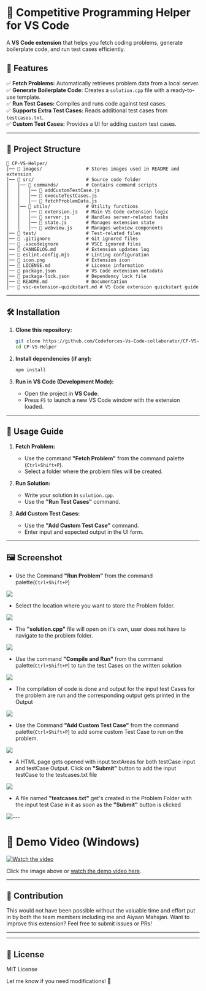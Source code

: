 # 🚀 Competitive Programming Helper for VS Code

A **VS Code extension** that helps you fetch coding problems, generate boilerplate code, and run test cases efficiently.

## 📌 Features

✅ **Fetch Problems:** Automatically retrieves problem data from a local server.  
✅ **Generate Boilerplate Code:** Creates a `solution.cpp` file with a ready-to-use template.  
✅ **Run Test Cases:** Compiles and runs code against test cases.  
✅ **Supports Extra Test Cases:** Reads additional test cases from `testcases.txt`.  
✅ **Custom Test Cases:** Provides a UI for adding custom test cases.  

---

## 📂 Project Structure

```
📁 CP-VS-Helper/
│── 📁 images/                # Stores images used in README and extension
│── 📁 src/                   # Source code folder
│   │── 📁 commands/          # Contains command scripts
│   │   │── 📄 addCustomTestCase.js
│   │   │── 📄 executeTestCases.js
│   │   │── 📄 fetchProblemData.js
│   │── 📁 utils/             # Utility functions
│   │   │── 📄 extension.js   # Main VS Code extension logic
│   │   │── 📄 server.js      # Handles server-related tasks
│   │   │── 📄 state.js       # Manages extension state
│   │   │── 📄 webview.js     # Manages webview components
│── 📁 test/                  # Test-related files
│── 📄 .gitignore             # Git ignored files
│── 📄 .vscodeignore          # VSCE ignored files
│── 📄 CHANGELOG.md           # Extension updates log
│── 📄 eslint.config.mjs      # Linting configuration
│── 📄 icon.png               # Extension icon
│── 📄 LICENSE.md             # License information
│── 📄 package.json           # VS Code extension metadata
│── 📄 package-lock.json      # Dependency lock file
│── 📄 README.md              # Documentation
│── 📄 vsc-extension-quickstart.md # VS Code extension quickstart guide

```

---

## 🛠️ Installation

1. **Clone this repository:**
   ```sh
   git clone https://github.com/Codeforces-Vs-Code-collaborator/CP-VS-Helper.git
   cd CP-VS-Helper
   ```

2. **Install dependencies (if any):**
   ```sh
   npm install
   ```

3. **Run in VS Code (Development Mode):**
   - Open the project in **VS Code**.
   - Press `F5` to launch a new VS Code window with the extension loaded.

---

## 🚀 Usage Guide

1. **Fetch Problem:**
   - Use the command **"Fetch Problem"** from the command palette (`Ctrl+Shift+P`).
   - Select a folder where the problem files will be created.

2. **Run Solution:**
   - Write your solution in `solution.cpp`.
   - Use the **"Run Test Cases"** command.

3. **Add Custom Test Cases:**
   - Use the **"Add Custom Test Case"** command.
   - Enter input and expected output in the UI form.

---

## 🖼️ Screenshot

- Use the Command **"Run Problem"** from the command palette(`Ctrl+Shift+P`)

![](images/runProblem.png)

- Select the location where you want to store the Problem folder.

![](images/selectLocation.png)

- The **"solution.cpp"** file will open on it's own, user does not have to navigate to the problem folder.

![](images/openSolution.png)

- Use the command **"Compile and Run"** from the command palette(`Ctrl+Shift+P`) to tun the test Cases on the written solution

![](images/compileAndRun.png)

- The compilation of code is done and output for the input test Cases for the problem are run and the corresponding output gets printed in the Output

![](images/compilation.png)

- Use the Command **"Add Custom Test Case"** from the command palette(`Ctrl+Shift+P`) to add some custom Test Case to run on the problem.

![](images/addCustomeTestCase.png)

- A HTML page gets opened with input textAreas for both testCase input and testCase Output. Click on **"Submit"** button to add the input testCase to the 
testcases.txt file

![](images/takeCustomInput.png)

- A file named **"testcases.txt"** get's created in the Problem Folder with the input test Case in it as soon as the **"Submit"** button is clicked

![](images/testcasesFileCreation.png)---


# 🎥 Demo Video (Windows)  

[![Watch the video](https://img.youtube.com/vi/qkgjZlhqMbk/0.jpg)](https://youtu.be/qkgjZlhqMbk)  

Click the image above or [watch the demo video here](https://youtu.be/qkgjZlhqMbk).  

---


## 📌 Contribution
This would not have been possible without the valuable time and effort put in by both the team members including me and Aiyaan Mahajan.
Want to improve this extension? Feel free to submit issues or PRs!

---
---

## 📜 License

MIT License


Let me know if you need modifications! 🚀
